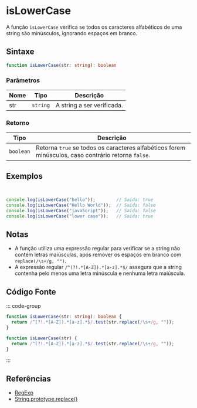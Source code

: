# isLowerCase

A função `isLowerCase` verifica se todos os caracteres alfabéticos de uma string são minúsculos, ignorando espaços em branco.

## Sintaxe

```typescript
function isLowerCase(str: string): boolean
```

### Parâmetros

| Nome  | Tipo     | Descrição                                          |
|-------|----------|----------------------------------------------------|
| str   | `string` | A string a ser verificada.                         |

### Retorno

| Tipo    | Descrição                                      |
|---------|------------------------------------------------|
| `boolean` | Retorna `true` se todos os caracteres alfabéticos forem minúsculos, caso contrário retorna `false`. |

## Exemplos

```typescript


console.log(isLowerCase("hello"));        // Saída: true
console.log(isLowerCase("Hello World"));  // Saída: false
console.log(isLowerCase("javaScript"));   // Saída: false
console.log(isLowerCase("lower case"));   // Saída: true
```

## Notas

- A função utiliza uma expressão regular para verificar se a string não contém letras maiúsculas, após remover os espaços em branco com `replace(/\s+/g, "")`.
- A expressão regular `/^(?!.*[A-Z]).*[a-z].*$/` assegura que a string contenha pelo menos uma letra minúscula e nenhuma letra maiúscula.

## Código Fonte

::: code-group
```typescript
function isLowerCase(str: string): boolean {
  return /^(?!.*[A-Z]).*[a-z].*$/.test(str.replace(/\s+/g, ""));
}
```

```javascript
function isLowerCase(str) {
  return /^(?!.*[A-Z]).*[a-z].*$/.test(str.replace(/\s+/g, ""));
}
```
::: 

## Referências

- [RegExp](https://developer.mozilla.org/pt-BR/docs/Web/JavaScript/Reference/Global_Objects/RegExp)
- [String.prototype.replace()](https://developer.mozilla.org/pt-BR/docs/Web/JavaScript/Reference/Global_Objects/String/replace)